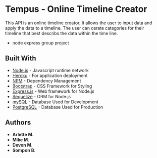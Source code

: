 # Tempus - Online Timeline Creator
This API is an online timeline creator. It allows the user to input data and apply the data to a timeline. The user can cerate catagories 
for their timeline that best describs the data within the time line.

* node express group project

## Built With

* [Node.js](https://nodejs.org/en/about/) - Javascript runtime network
* [Heroku](https://www.heroku.com/) - For application deployment
* [NPM](https://www.npmjs.com/) - Dependency Management
* [Bootstrap](https://getbootstrap.com/docs/4.0/getting-started/introduction/) - CSS Framework for Styling
* [Express.js](https://expressjs.com/) - Web framework for Node.js
* [Sequelize](http://sequelize.readthedocs.io/en/v3/) - ORM for Node.js
* [mySQL](https://www.mysql.com/) - Database Used for Development
* [PostgreSQL](https://www.postgresql.org/) - Database Used for Production


## Authors

* **Arlette M.** 
* **Mike M.** 
* **Devon M.** 
* **Sompon B.** 
